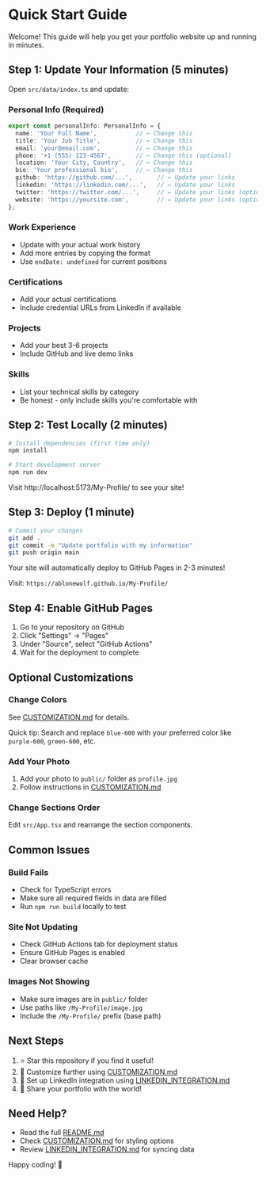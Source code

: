 # Quick Start Guide

Welcome! This guide will help you get your portfolio website up and running in minutes.

## Step 1: Update Your Information (5 minutes)

Open `src/data/index.ts` and update:

### Personal Info (Required)
```typescript
export const personalInfo: PersonalInfo = {
  name: 'Your Full Name',           // ← Change this
  title: 'Your Job Title',          // ← Change this
  email: 'your@email.com',          // ← Change this
  phone: '+1 (555) 123-4567',       // ← Change this (optional)
  location: 'Your City, Country',   // ← Change this
  bio: 'Your professional bio',     // ← Change this
  github: 'https://github.com/...',       // ← Update your links
  linkedin: 'https://linkedin.com/...',   // ← Update your links
  twitter: 'https://twitter.com/...',     // ← Update your links (optional)
  website: 'https://yoursite.com',        // ← Update your links (optional)
};
```

### Work Experience
- Update with your actual work history
- Add more entries by copying the format
- Use `endDate: undefined` for current positions

### Certifications
- Add your actual certifications
- Include credential URLs from LinkedIn if available

### Projects
- Add your best 3-6 projects
- Include GitHub and live demo links

### Skills
- List your technical skills by category
- Be honest - only include skills you're comfortable with

## Step 2: Test Locally (2 minutes)

```bash
# Install dependencies (first time only)
npm install

# Start development server
npm run dev
```

Visit http://localhost:5173/My-Profile/ to see your site!

## Step 3: Deploy (1 minute)

```bash
# Commit your changes
git add .
git commit -m "Update portfolio with my information"
git push origin main
```

Your site will automatically deploy to GitHub Pages in 2-3 minutes!

Visit: `https://ablonewolf.github.io/My-Profile/`

## Step 4: Enable GitHub Pages

1. Go to your repository on GitHub
2. Click "Settings" → "Pages"
3. Under "Source", select "GitHub Actions"
4. Wait for the deployment to complete

## Optional Customizations

### Change Colors
See [CUSTOMIZATION.md](CUSTOMIZATION.md#customizing-colors-and-theme) for details.

Quick tip: Search and replace `blue-600` with your preferred color like `purple-600`, `green-600`, etc.

### Add Your Photo
1. Add your photo to `public/` folder as `profile.jpg`
2. Follow instructions in [CUSTOMIZATION.md](CUSTOMIZATION.md#profile-picture)

### Change Sections Order
Edit `src/App.tsx` and rearrange the section components.

## Common Issues

### Build Fails
- Check for TypeScript errors
- Make sure all required fields in data are filled
- Run `npm run build` locally to test

### Site Not Updating
- Check GitHub Actions tab for deployment status
- Ensure GitHub Pages is enabled
- Clear browser cache

### Images Not Showing
- Make sure images are in `public/` folder
- Use paths like `/My-Profile/image.jpg`
- Include the `/My-Profile/` prefix (base path)

## Next Steps

1. ⭐ Star this repository if you find it useful!
2. 📝 Customize further using [CUSTOMIZATION.md](CUSTOMIZATION.md)
3. 🔗 Set up LinkedIn integration using [LINKEDIN_INTEGRATION.md](LINKEDIN_INTEGRATION.md)
4. 🚀 Share your portfolio with the world!

## Need Help?

- Read the full [README.md](README.md)
- Check [CUSTOMIZATION.md](CUSTOMIZATION.md) for styling options
- Review [LINKEDIN_INTEGRATION.md](LINKEDIN_INTEGRATION.md) for syncing data

Happy coding! 🎉
